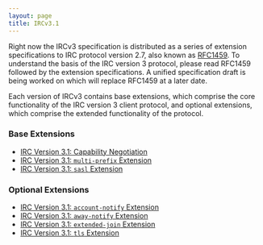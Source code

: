 ```yaml
---
layout: page
title: IRCv3.1
---
```

Right now the IRCv3 specification is distributed as a series of extension specifications to IRC protocol version 2.7, also known as [RFC1459](http://tools.ietf.org/html/rfc1459). To understand the basis of the IRC version 3 protocol, please read RFC1459 followed by the extension specifications. A unified specification draft is being worked on which will replace RFC1459 at a later date.

Each version of IRCv3 contains base extensions, which comprise the core functionality of the IRC version 3 client protocol, and optional extensions, which comprise the extended functionality of the protocol.

### Base Extensions

* [IRC Version 3.1: Capability Negotiation]({{site.baseurl}}/specs/core/capability-negotiation-3.1.html)
* [IRC Version 3.1: `multi-prefix` Extension]({{site.baseurl}}/specs/extensions/multi-prefix-3.1.html)
* [IRC Version 3.1: `sasl` Extension]({{site.baseurl}}/specs/extensions/sasl-3.1.html)

### Optional Extensions

* [IRC Version 3.1: `account-notify` Extension]({{site.baseurl}}/specs/extensions/account-notify-3.1.html)
* [IRC Version 3.1: `away-notify` Extension]({{site.baseurl}}/specs/extensions/away-notify-3.1.html)
* [IRC Version 3.1: `extended-join` Extension]({{site.baseurl}}/specs/extensions/extended-join-3.1.html)
* [IRC Version 3.1: `tls` Extension]({{site.baseurl}}/specs/extensions/tls-3.1.html)
